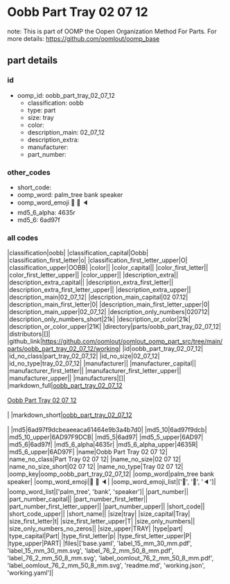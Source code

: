 # Oobb Part Tray 02 07 12  

note: This is part of OOMP the Oopen Organization Method For Parts. For more details: https://github.com/oomlout/oomp_base

##  part details





### id
* oomp_id: oobb_part_tray_02_07_12
  * classification: oobb
  * type: part
  * size: tray
  * color: 
  * description_main: 02_07_12
  * description_extra: 
  * manufacturer: 
  * part_number: 

### other_codes
* short_code: 
* oomp_word: palm_tree bank speaker
* oomp_word_emoji :palm_tree: :bank: :speaker:
* md5_6_alpha: 4635r
* md5_6: 6ad97f

### all codes 
|classification|oobb|
|classification_capital|Oobb|
|classification_first_letter|o|
|classification_first_letter_upper|O|
|classification_upper|OOBB|
|color||
|color_capital||
|color_first_letter||
|color_first_letter_upper||
|color_upper||
|description_extra||
|description_extra_capital||
|description_extra_first_letter||
|description_extra_first_letter_upper||
|description_extra_upper||
|description_main|02_07_12|
|description_main_capital|02 07.12|
|description_main_first_letter|0|
|description_main_first_letter_upper|0|
|description_main_upper|02_07_12|
|description_only_numbers|020712|
|description_only_numbers_short|21k|
|description_or_color|21k|
|description_or_color_upper|21K|
|directory|parts/oobb_part_tray_02_07_12|
|distributors|[]|
|github_link|https://github.com/oomlout/oomlout_oomp_part_src/tree/main/parts/oobb_part_tray_02_07_12/working|
|id|oobb_part_tray_02_07_12|
|id_no_class|part_tray_02_07_12|
|id_no_size|02_07_12|
|id_no_type|tray_02_07_12|
|manufacturer||
|manufacturer_capital||
|manufacturer_first_letter||
|manufacturer_first_letter_upper||
|manufacturer_upper||
|manufacturers|[]|
|markdown_full|[oobb_part_tray_02_07_12](https://github.com/oomlout/oomlout_oomp_part_src/tree/main/parts/oobb_part_tray_02_07_12/working)<br>[](https://github.com/oomlout/oomlout_oomp_part_src/tree/main/parts/oobb_part_tray_02_07_12/working)<br>[Oobb Part Tray 02 07 12](https://github.com/oomlout/oomlout_oomp_part_src/tree/main/parts/oobb_part_tray_02_07_12/working)<br><br>|
|markdown_short|[oobb_part_tray_02_07_12](https://github.com/oomlout/oomlout_oomp_part_src/tree/main/parts/oobb_part_tray_02_07_12/working)<br><br>|
|md5|6ad97f9dcbeaeeaca61464e9b3a4b7d0|
|md5_10|6ad97f9dcb|
|md5_10_upper|6AD97F9DCB|
|md5_5|6ad97|
|md5_5_upper|6AD97|
|md5_6|6ad97f|
|md5_6_alpha|4635r|
|md5_6_alpha_upper|4635R|
|md5_6_upper|6AD97F|
|name|Oobb Part Tray 02 07 12|
|name_no_class|Part Tray 02 07 12|
|name_no_size|02 07 12|
|name_no_size_short|02 07 12|
|name_no_type|Tray 02 07 12|
|oomp_key|oomp_oobb_part_tray_02_07_12|
|oomp_word|palm_tree bank speaker|
|oomp_word_emoji|:palm_tree: :bank: :speaker:|
|oomp_word_emoji_list|[':palm_tree:', ':bank:', ':speaker:']|
|oomp_word_list|['palm_tree', 'bank', 'speaker']|
|part_number||
|part_number_capital||
|part_number_first_letter||
|part_number_first_letter_upper||
|part_number_upper||
|short_code||
|short_code_upper||
|short_name||
|size|tray|
|size_capital|Tray|
|size_first_letter|t|
|size_first_letter_upper|T|
|size_only_numbers||
|size_only_numbers_no_zeros||
|size_upper|TRAY|
|type|part|
|type_capital|Part|
|type_first_letter|p|
|type_first_letter_upper|P|
|type_upper|PART|
|files|['base.yaml', 'label_15_mm_30_mm.pdf', 'label_15_mm_30_mm.svg', 'label_76_2_mm_50_8_mm.pdf', 'label_76_2_mm_50_8_mm.svg', 'label_oomlout_76_2_mm_50_8_mm.pdf', 'label_oomlout_76_2_mm_50_8_mm.svg', 'readme.md', 'working.json', 'working.yaml']|
